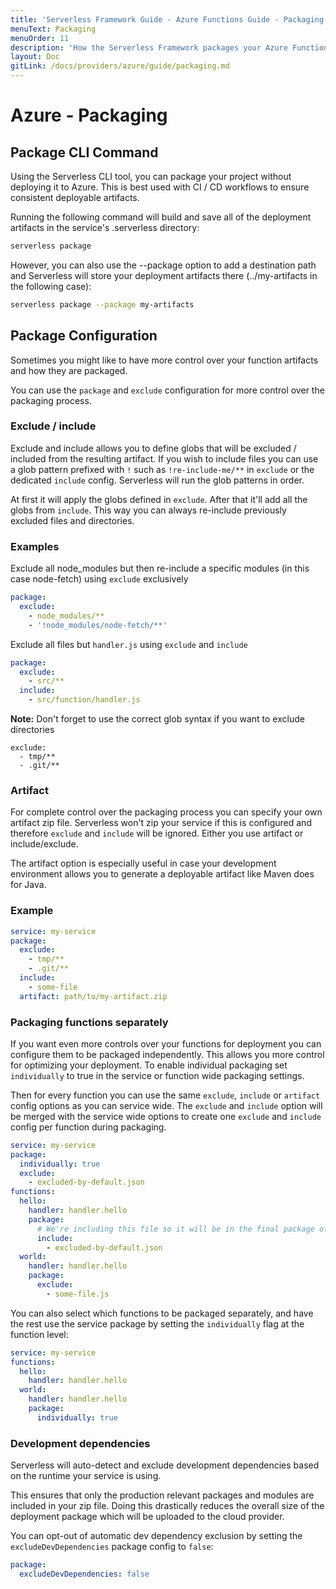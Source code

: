 ```yaml
---
title: 'Serverless Framework Guide - Azure Functions Guide - Packaging'
menuText: Packaging
menuOrder: 11
description: 'How the Serverless Framework packages your Azure Functions and other available options'
layout: Doc
gitLink: /docs/providers/azure/guide/packaging.md
---
```


# Azure - Packaging

## Package CLI Command

Using the Serverless CLI tool, you can package your project without deploying it
to Azure. This is best used with CI / CD workflows to ensure consistent
deployable artifacts.

Running the following command will build and save all of the deployment artifacts
in the service's .serverless directory:

```bash
serverless package
```

However, you can also use the --package option to add a destination path and
Serverless will store your deployment artifacts there (../my-artifacts in the
following case):

```bash
serverless package --package my-artifacts
```

## Package Configuration

Sometimes you might like to have more control over your function artifacts and
how they are packaged.

You can use the `package` and `exclude` configuration for more control over the
packaging process.

### Exclude / include

Exclude and include allows you to define globs that will be excluded / included
from the resulting artifact. If you wish to include files you can use a glob
pattern prefixed with `!` such as `!re-include-me/**` in `exclude` or the
dedicated `include` config. Serverless will run the glob patterns in order.

At first it will apply the globs defined in `exclude`. After that it'll add all
the globs from `include`. This way you can always re-include previously excluded
files and directories.

### Examples

Exclude all node_modules but then re-include a specific modules (in this case
node-fetch) using `exclude` exclusively

``` yml
package:
  exclude:
    - node_modules/**
    - '!node_modules/node-fetch/**'
```

Exclude all files but `handler.js` using `exclude` and `include`

``` yml
package:
  exclude:
    - src/**
  include:
    - src/function/handler.js
```

**Note:** Don't forget to use the correct glob syntax if you want to exclude
directories

```
exclude:
  - tmp/**
  - .git/**
```

### Artifact

For complete control over the packaging process you can specify your own artifact
zip file. Serverless won't zip your service if this is configured and therefore
`exclude` and `include` will be ignored. Either you use artifact or
include/exclude.

The artifact option is especially useful in case your development environment
allows you to generate a deployable artifact like Maven does for Java.

### Example

```yml
service: my-service
package:
  exclude:
    - tmp/**
    - .git/**
  include:
    - some-file
  artifact: path/to/my-artifact.zip
```

### Packaging functions separately

If you want even more controls over your functions for deployment you can
configure them to be packaged independently. This allows you more control for
optimizing your deployment. To enable individual packaging set `individually` to
true in the service or function wide packaging settings.

Then for every function you can use the same `exclude`, `include` or `artifact`
config options as you can service wide. The `exclude` and `include` option will
be merged with the service wide options to create one `exclude` and `include`
config per function during packaging.

```yml
service: my-service
package:
  individually: true
  exclude:
    - excluded-by-default.json
functions:
  hello:
    handler: handler.hello
    package:
      # We're including this file so it will be in the final package of this function only
      include:
        - excluded-by-default.json
  world:
    handler: handler.hello
    package:
      exclude:
        - some-file.js
```

You can also select which functions to be packaged separately, and have the rest
use the service package by setting the `individually` flag at the function level:

```yml
service: my-service
functions:
  hello:
    handler: handler.hello
  world:
    handler: handler.hello
    package:
      individually: true
```

### Development dependencies

Serverless will auto-detect and exclude development dependencies based on the runtime your service is using.

This ensures that only the production relevant packages and modules are included in your zip file. Doing this drastically reduces the overall size of the deployment package which will be uploaded to the cloud provider.

You can opt-out of automatic dev dependency exclusion by setting the `excludeDevDependencies` package config to `false`:

```yml
package:
  excludeDevDependencies: false
```
